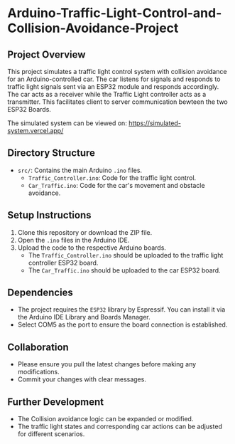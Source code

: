 # Arduino-Traffic-Light-Control-and-Collision-Avoidance-Project

## Project Overview
This project simulates a traffic light control system with collision avoidance for an Arduino-controlled car. The car listens for signals and responds to traffic light signals sent via an ESP32 module and responds accordingly. The car acts as a receiver while the Traffic Light controller acts as a transmitter. This facilitates client to server communication bewteen the two ESP32 Boards.

The simulated system can be viewed on: https://simulated-system.vercel.app/

## Directory Structure
- `src/`: Contains the main Arduino `.ino` files.
  - `Traffic_Controller.ino`: Code for the traffic light control.
  - `Car_Traffic.ino`: Code for the car's movement and obstacle avoidance.

## Setup Instructions
1. Clone this repository or download the ZIP file.
2. Open the `.ino` files in the Arduino IDE.
3. Upload the code to the respective Arduino boards.
   - The `Traffic_Controller.ino` should be uploaded to the traffic light controller ESP32 board.
   - The `Car_Traffic.ino` should be uploaded to the car ESP32 board.

## Dependencies
- The project requires the `ESP32` library by Espressif. You can install it via the Arduino IDE Library and Boards Manager.
- Select COM5 as the port to ensure the board connection is established.

## Collaboration
- Please ensure you pull the latest changes before making any modifications.
- Commit your changes with clear messages.

## Further Development
- The Collision avoidance logic can be expanded or modified.
- The traffic light states and corresponding car actions can be adjusted for different scenarios.

